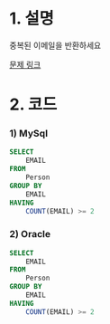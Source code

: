 # 1. 설명
중복된 이메일을 반환하세요

[문제 링크](https://leetcode.com/problems/duplicate-emails/)


# 2. 코드
### 1) MySql
```sql
SELECT 
    EMAIL
FROM 
    Person
GROUP BY
    EMAIL
HAVING
    COUNT(EMAIL) >= 2
```

### 2) Oracle
```sql
SELECT 
    EMAIL
FROM 
    Person
GROUP BY
    EMAIL
HAVING
    COUNT(EMAIL) >= 2
```